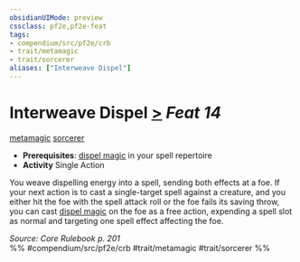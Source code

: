 ```yaml
---
obsidianUIMode: preview
cssclass: pf2e,pf2e-feat
tags:
- compendium/src/pf2e/crb
- trait/metamagic
- trait/sorcerer
aliases: ["Interweave Dispel"]
---
```

# Interweave Dispel  [>](../../Rules/core-rulebook/chapter-9-playing-the-game.md#Actions "Single Action") *Feat 14*  
[metamagic](../../Rules/traits/metamagic.md)  [sorcerer](../../Rules/traits/sorcerer.md)  

- **Prerequisites**: [dispel magic](../spells/dispel-magic.md) in your spell repertoire
- **Activity** Single Action

You weave dispelling energy into a spell, sending both effects at a foe. If your next action is to cast a single-target spell against a creature, and you either hit the foe with the spell attack roll or the foe fails its saving throw, you can cast [dispel magic](../spells/dispel-magic.md) on the foe as a free action, expending a spell slot as normal and targeting one spell effect affecting the foe.

*Source: Core Rulebook p. 201*  
%% #compendium/src/pf2e/crb #trait/metamagic #trait/sorcerer %%